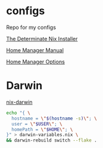 # configs
Repo for my configs

[The Determinate Nix Installer](https://github.com/DeterminateSystems/nix-installer)

[Home Manager Manual](https://nix-community.github.io/home-manager/)

[Home Manager Options](https://nix-community.github.io/home-manager/options.html)

# Darwin
[nix-darwin](https://daiderd.com/nix-darwin/)

```bash
echo "{ \
  hostname = \"$(hostname -s)\"; \
  user = \"$USER\"; \
  homePath = \"$HOME\"; \
}" > darwin-variables.nix \
&& darwin-rebuild switch --flake .
```